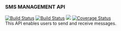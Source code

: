 ### SMS MANAGEMENT API
[![Build Status](https://travis-ci.org/Luleherll/smsManagementAPI.svg?branch=develop)](https://travis-ci.org/Luleherll/smsManagementAPI)
[![Build Status](https://travis-ci.org/Luleherll/smsManagementAPI.svg?branch=develop)](https://travis-ci.org/Luleherll/smsManagementAPI)
<a href="https://codeclimate.com/github/Luleherll/smsManagementAPI/maintainability"><img src="https://api.codeclimate.com/v1/badges/fd78253dee804e7ba6ed/maintainability" /></a>
[![Coverage Status](https://coveralls.io/repos/github/Luleherll/smsManagementAPI/badge.svg?branch=develop)](https://coveralls.io/github/Luleherll/smsManagementAPI?branch=develop)
<br/>
This API enables users to send and receive messages.
